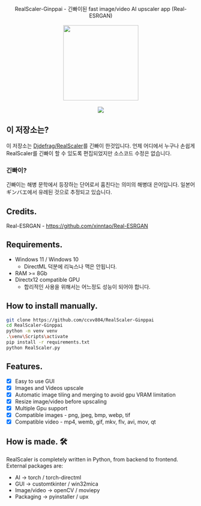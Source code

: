 <div align="center">
    <br>
    <br><br> RealScaler-Ginppai - 긴빠이된 fast image/video AI upscaler app (Real-ESRGAN) <br><br>
    <a href="https://github.com/ccvv804/RealScaler-Ginppai/releases">
         <img src="https://user-images.githubusercontent.com/86362423/162710522-c40c4f39-a6b9-48bc-84bc-1c6b78319f01.png" width="200">
    </a>
</div>
<br>
<div align="center">
    <img src="https://github.com/Djdefrag/RealScaler/assets/32263112/8a2a4a83-82e5-483a-8e2e-ca59067b276a"> </a> 
</div>

## 이 저장소는?
이 저장소는 [Djdefrag/RealScaler](https://github.com/Djdefrag/RealScaler)를 긴빠이 한것입니다. 언제 어디에서 누구나 손쉽게 RealScaler를 긴빠이 할 수 있도록 편집되었지만 소스코드 수정은 없습니다.

### 긴빠이?
긴빠이는 해병 문학에서 등장하는 단어로서 훔친다는 의미의 해병대 은어입니다. 일본어 ギンバエ에서 유례된 것으로 추정되고 있습니다.

## Credits.
Real-ESRGAN - https://github.com/xinntao/Real-ESRGAN

## Requirements.
- Windows 11 / Windows 10
    - DirectML 덕분에 리눅스나 맥은 안됩니다.
- RAM >= 8Gb
- Directx12 compatible GPU
    - 합리적인 사용을 위해서는 어느정도 성능이 되어야 합니다.
## How to install manually.

```sh
git clone https://github.com/ccvv804/RealScaler-Ginppai
cd RealScaler-Ginppai
python -m venv venv
.\venv\Scripts\activate
pip install -r requirements.txt
python RealScaler.py
```
  
## Features.
- [x] Easy to use GUI
- [x] Images and Videos upscale
- [x] Automatic image tiling and merging to avoid gpu VRAM limitation
- [x] Resize image/video before upscaling
- [x] Multiple Gpu support
- [x] Compatible images - png, jpeg, bmp, webp, tif  
- [x] Compatible video  - mp4, wemb, gif, mkv, flv, avi, mov, qt 

## How is made. 🛠
RealScaler is completely written in Python, from backend to frontend. 
External packages are:
- AI  -> torch / torch-directml
- GUI -> customtkinter / win32mica
- Image/video -> openCV / moviepy
- Packaging   -> pyinstaller / upx
